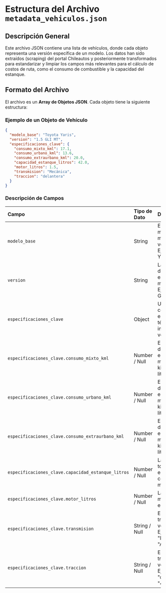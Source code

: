 # Estructura del Archivo `metadata_vehiculos.json`

## Descripción General

Este archivo JSON contiene una lista de vehículos, donde cada objeto representa una versión específica de un modelo. Los datos han sido extraídos (scraping) del portal Chileautos y posteriormente transformados para estandarizar y limpiar los campos más relevantes para el cálculo de costos de ruta, como el consumo de combustible y la capacidad del estanque.

## Formato del Archivo

El archivo es un **Array de Objetos JSON**. Cada objeto tiene la siguiente estructura:

### Ejemplo de un Objeto de Vehículo

```json
{
  "modelo_base": "Toyota Yaris",
  "version": "1.5 GLI MT",
  "especificaciones_clave": {
    "consumo_mixto_kml": 17.1,
    "consumo_urbano_kml": 13.6,
    "consumo_extraurbano_kml": 20.0,
    "capacidad_estanque_litros": 42.0,
    "motor_litros": 1.5,
    "transmision": "Mecánica",
    "traccion": "delantera"
  }
}
```

### Descripción de Campos

| Campo | Tipo de Dato | Descripción |
| :--- | :--- | :--- |
| `modelo_base` | String | El nombre de la marca y el modelo base del vehículo. Ejemplo: "Toyota Yaris". |
| `version` | String | La descripción de la versión específica del modelo. Ejemplo: "1.5 GLI MT". |
| `especificaciones_clave` | Object | Un objeto que contiene las especificaciones técnicas más importantes del vehículo. |
| `especificaciones_clave.consumo_mixto_kml` | Number / Null | El rendimiento de combustible en modo mixto, medido en kilómetros por litro (km/l). |
| `especificaciones_clave.consumo_urbano_kml` | Number / Null | El rendimiento de combustible en ciudad, medido en kilómetros por litro (km/l). |
| `especificaciones_clave.consumo_extraurbano_kml` | Number / Null | El rendimiento de combustible en carretera, medido en kilómetros por litro (km/l). |
| `especificaciones_clave.capacidad_estanque_litros` | Number / Null | La capacidad total del estanque de combustible, medida en litros. |
| `especificaciones_clave.motor_litros` | Number / Null | La cilindrada del motor, medida en litros. |
| `especificaciones_clave.transmision` | String / Null | El tipo de transmisión del vehículo. Ejemplo: "Mecánica", "Automática". |
| `especificaciones_clave.traccion` | String / Null | El tipo de tracción del vehículo. Ejemplo: "delantera", "4x4". |